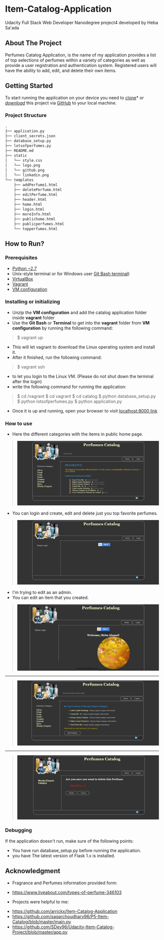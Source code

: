 # Item-Catalog-Application

Udacity Full Stack Web Developer Nanodegree project4 developed by Heba Sa'ada

## About The Project
Perfumes Catalog Application, is the name of my application provides a list of top selections of perfumes within a variety of categories as well as provide a user registration and authentication system. Registered users will have the ability to add, edit, and delete their own items.

## Getting Started
To start running the application on your device you need to [clone](https://github.com/Heba-ahmad/ItemCatalogApplication.git)* or *[download](https://github.com/Heba-ahmad/ItemCatalogApplication.git)* this project via [GitHub](https://github.com) to your local machine.

### Project Structure
```
.
├── application.py
├── client_secrets.json
├── database_setup.py
├── lotsofperfumes.py
├── README.md
├── static
│   └── style.css
│   └── logo.png
│   └── github.png
│   └── linkedin.png
└── templates
    ├── addPerfume1.html
    ├── deletePerfume.html
    ├── editPerfume.html
    ├── header.html
    ├── home.html
    ├── login.html
    ├── moreInfo.html
    ├── publichome.html
    ├── publicperfumes.html
    └── topperfumes.html
```
## How to Run?
### Prerequisites
* [Python ~2.7](https://www.python.org/)
* Unix-style terminal or for Windows user [Git Bash terminal](https://git-scm.com/downloads))
* [VirtualBox](https://www.virtualbox.org/wiki/Downloads)
* [Vagrant](https://www.vagrantup.com/downloads.html)
* [VM configuration](https://d17h27t6h515a5.cloudfront.net/topher/2017/August/59822701_fsnd-virtual-machine/fsnd-virtual-machine.zip)

### Installing or initializing

- Unzip the **VM configuration** and add the catalog application folder inside **vagrant** folder
- Use the **Git Bash** or **Terminal** to get into the **vagrant** folder from **VM configuration** by running the following command:

> $ vagrant up

- This will let vagrant to download the Linux operating system and install it.
- After it finished, run the following command:

> $ vagrant ssh

- to let you login to the Linux VM. (Please do not shut down the terminal after the login)
- write the following command for running the application:

> $ cd /vagrant
> $ cd vagrant
> $ cd catalog
> $ python database_setup.py
> $ python lotsofperfumes.py
> $ python application.py

- Once it is up and running, open your browser to visit [localhost:8000 link](http://localhost:8000/)

### How to use
* Here the different categories with the items in public home page.
> [![Image](jpg/catalog_1.jpg)](Image)
* You can login and create, edit and delete just you top favorite perfumes.
> [![Image](jpg/catalog_2.jpg)](Image)
* I'm trying to edit as an admin.
* You can edit an item that you created.
> [![Image](jpg/catalog_3.jpg)](Image)
----
> [![Image](jpg/catalog_4.jpg)](Image)
----
> [![Image](jpg/catalog_5.jpg)](Image)

### Debugging
If the application doesn't run, make sure of the following points:
* You have run database_setup.py before running the application.
* you have The latest version of Flask 1.x is installed.

## Acknowledgment
* Fragrance and Perfumes information provided form:
- https://www.liveabout.com/types-of-perfume-346103
* Projects were helpful to me:
- https://github.com/arrickx/Item-Catalog-Application
- https://github.com/sagarchoudhary96/P5-Item-Catalog/blob/master/main.py
- https://github.com/SDey96/Udacity-Item-Catalog-Project/blob/master/app.py

